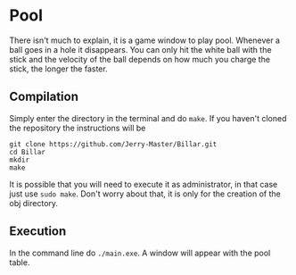 # Pool

There isn't much to explain, it is a game window to play pool. Whenever a ball goes in a hole it disappears. You can only hit the white ball with the stick and the velocity of the ball depends on how much you charge the stick, the longer the faster.

## Compilation

Simply enter the directory in the terminal and do ```make```. If you haven't cloned the repository the instructions will be
```
git clone https://github.com/Jerry-Master/Billar.git
cd Billar
mkdir
make
```

It is possible that you will need to execute it as administrator, in that case just use ```sudo make```. Don't worry about that, it is only for the creation of the obj directory.

## Execution

In the command line do ```./main.exe```. A window will appear with the pool table.
